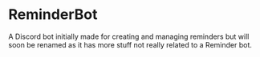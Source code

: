 # ReminderBot

A Discord bot initially made for creating and managing reminders but will soon be renamed as it has more stuff not really related to a Reminder bot.
